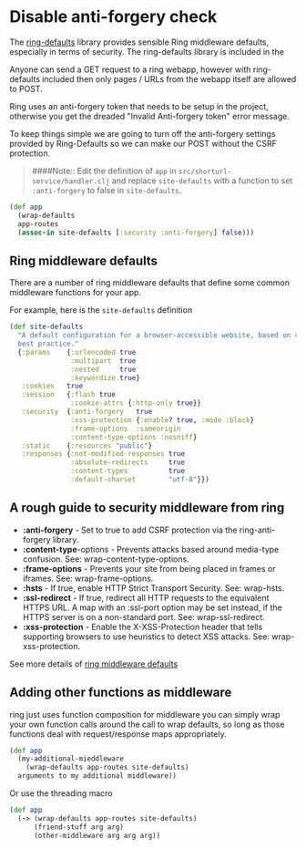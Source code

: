 # Disable anti-forgery check

The [ring-defaults](https://github.com/ring-clojure/ring-defaults) library provides sensible Ring middleware defaults, especially in terms of security.  The ring-defaults library is included in the

Anyone can send a GET request to a ring webapp, however with ring-defaults included then only pages / URLs from the webapp itself are allowed to POST.

Ring uses an anti-forgery token that needs to be setup in the project, otherwise you get the dreaded "Invalid Anti-forgery token" error message.

To keep things simple we are going to turn off the anti-forgery settings provided by Ring-Defaults so we can make our POST without the CSRF protection.

> ####Note:: Edit the definition of `app` in `src/shorturl-service/handler.clj` and replace `site-defaults` with a function to set `:anti-forgery` to false in `site-defaults`.

```clojure
(def app
  (wrap-defaults
  app-routes
  (assoc-in site-defaults [:security :anti-forgery] false)))
```


## Ring middleware defaults

There are a number of ring middleware defaults that define some common middleware functions for your app.

For example, here is the `site-defaults` definition

```clojure
(def site-defaults
  "A default configuration for a browser-accessible website, based on current
  best practice."
  {:params    {:urlencoded true
               :multipart  true
               :nested     true
               :keywordize true}
   :cookies   true
   :session   {:flash true
               :cookie-attrs {:http-only true}}
   :security  {:anti-forgery   true
               :xss-protection {:enable? true, :mode :block}
               :frame-options  :sameorigin
               :content-type-options :nosniff}
   :static    {:resources "public"}
   :responses {:not-modified-responses true
               :absolute-redirects     true
               :content-types          true
               :default-charset        "utf-8"}})
```

## A rough guide to security middleware from ring

* **:anti-forgery** - Set to true to add CSRF protection via the ring-anti-forgery library.
* **:content-type**-options - Prevents attacks based around media-type confusion. See: wrap-content-type-options.
* **:frame-options** - Prevents your site from being placed in frames or iframes. See: wrap-frame-options.
* **:hsts** - If true, enable HTTP Strict Transport Security. See: wrap-hsts.
* **:ssl-redirect** - If true, redirect all HTTP requests to the equivalent HTTPS URL. A map with an :ssl-port option may be set instead, if the HTTPS server is on a non-standard port. See: wrap-ssl-redirect.
* **:xss-protection** - Enable the X-XSS-Protection header that tells supporting browsers to use heuristics to detect XSS attacks. See: wrap-xss-protection.

See more details of [ring middleware defaults](https://crossclj.info/ns/ring/ring-defaults/latest/ring.middleware.defaults.html)


## Adding other functions as middleware

ring just uses function composition for middleware you can simply wrap your own function calls around the call to wrap defaults, so long as those functions deal with request/response maps appropriately.

```clojure
(def app
  (my-additional-mieddleware
    (wrap-defaults app-routes site-defaults)
  arguments to my additional middleware))
```

Or use the threading macro

```clojure
(def app
  (-> (wrap-defaults app-routes site-defaults)
      (friend-stuff arg arg)
      (other-middleware arg arg arg))
```
